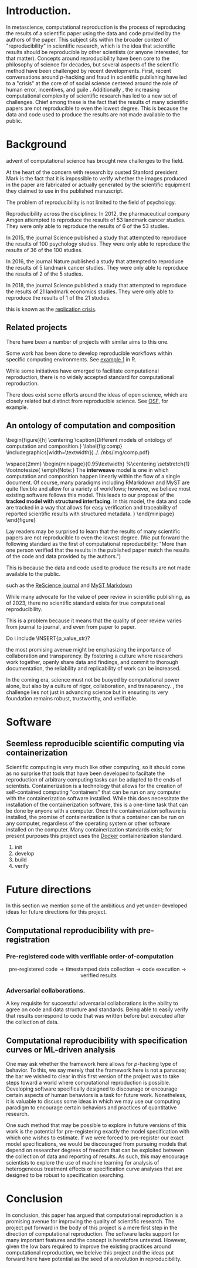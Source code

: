 # Introduction.

In metascience, computational reproduction is the process of reproducing the results of a scientific paper using the data and code provided by the authors of the paper. This subject sits within the broader context of "reproducibility" in scientific  research, which is the idea that scientific results should be reproducible by other scientists (or anyone interested, for that matter). Concepts around reproducibility have been core to the philosophy of science for decades, but several aspects of the scientific method have been challenged by recent developments. 
First, recent conversations around $p$-hacking and fraud in scientific publishing have led to a "crisis" at the core of of social science centered around the role of human error, incentives, and guile    . 
Additionally , the increasing computational complexity of scientific research has led to a new set of challenges. Chief among these is the fact that the results of many scientific papers are not reproducible to even the lowest degree. This is because the data and code used to produce the results are not made available to the public.
<!--
@article{lindsay2023plea,
  title={A Plea to Psychology Professional Societies that Publish Journals: Assess Computational Reproducibility},
  author={Lindsay, D Stephen},
  journal={Meta-Psychology},
  volume={7},
  year={2023}
  url={https://conferences.lnu.se/index.php/metapsychology/article/view/4020}
}
-->


# Background



advent of computational science has brought new challenges to the field.

At the heart of the concern with research by ousted Stanford president Mark is the fact that it is impossible to verify whether the images produced in the paper are fabricated or actually generated by the scientific equipment they claimed to use in the published manuscript.

The problem of reproducibility is not limited to the field of psychology. 

Reproducibility across the disciplines:
In 2012, the pharmaceutical company Amgen attempted to reproduce the results of 53 landmark cancer studies. They were only able to reproduce the results of 6 of the 53 studies.

In 2015, the journal Science published a study that attempted to reproduce the results of 100 psychology studies. They were only able to reproduce the results of 36 of the 100 studies.

In 2016, the journal Nature published a study that attempted to reproduce the results of 5 landmark cancer studies. They were only able to reproduce the results of 2 of the 5 studies.

In 2018, the journal Science published a study that attempted to reproduce the results of 21 landmark economics studies. They were only able to reproduce the results of 1 of the 21 studies.

this is known as the [replication crisis](https://en.wikipedia.org/wiki/Replication_crisis).


## Related projects

There have been a number of projects with similar aims to this one.

Some work has been done to develop reproducible workflows within specific computing environments. See [example 1](https://mine-cetinkaya-rundel.github.io/improve-repro-workflow-reproducibilitea-2020/) in R.

While some initiatives have emerged to facilitate computational reproduction, there is no widely accepted standard for computational reproduction. 

There does exist some efforts around the ideas of open science, which are closely related but distinct from reproducible science. See [OSF](https://osf.io/tvyxz/), for example.

## An ontology of computation and composition


\begin{figure}[h]
\centering
\caption{Different models of ontology of computation and composition.}
\label{fig:comp}
\includegraphics[width=\textwidth]{../../nbs/img/comp.pdf}

\vspace{2mm}
\begin{minipage}{0.95\textwidth}
%\centering
\setstretch{1}
\footnotesize{
\emph{Note:} The **interweave** model is one in which computation and composition happen linearly within the flow of a single document. Of course, many paradigms including RMarkdown and MyST are quite flexible and allow for a variety of workflows; however, we believe most existing software follows this model. This leads to our proposal of the **tracked model with structured interfacing**. In this model, the data and code are tracked in a way that allows for easy verification and traceability of reported scientific results with structured metadata.
}
\end{minipage}
\end{figure}


Lay readers may be surprised to learn that the results of many scientific papers are not reproducible to even the lowest degree. (We put forward the following standard as the first of computational reproducibility: "More than one person verified that the results in the published paper match the results of the code and data provided by the authors.") 

This is because the data and code used to produce the results are not made available to the public. 

such as the [ReScience journal](https://rescience.github.io/) and [MyST Markdown](https://jupyterbook.org/en/stable/content/myst.html)



While many advocate for the value of peer review in scientific publishing, as of 2023, there no scientific standard exists for true computational reproducibility. 


This is a problem because it means that the quality of peer review varies from journal to journal, and even from paper to paper. 

Do i include \INSERT{p_value_str}?


the most promising avenue might be emphasizing the importance of collaboration and transparency. By fostering a culture where researchers work together, openly share data and findings, and commit to thorough documentation, the reliability and replicability of work can be increased.

In the coming era, science must not be buoyed by computational power alone, but also by a culture of rigor, collaboration, and transparency.
, the challenge lies not just in advancing science but in ensuring its very foundation remains robust, trustworthy, and verifiable. 

# Software
## Seemless reproducible scientific computing via containerization

Scientific computing is very much like other computing, so it should come as no surprise that tools that have been developed to faciltate the reproduction of arbitrary computing tasks can be adapted to the ends of scientists. Containerization is a technology that allows for the creation of self-contained computing "containers" that can be run on any computer with the containerization software installed. While this does necessitate the installation of the containerization software, this is a one-time task that can be done by anyone with a computer. Once the containerization software is installed, the promise of containerization is that a container can be run on any computer, regardless of the operating system or other software installed on the computer. Many containerization standards exist; for present purposes this project uses the [Docker](https://www.docker.com/) containerization standard.



1. init
2. develop
3. build
4. verify




# Future directions

In this section we mention some of the ambitious and yet under-developed ideas for future directions for this project.

## Computational reproducibility with pre-registration

### Pre-registered code with verifiable order-of-computation
$$ \text{pre-registered code} \rightarrow \text{timestamped data collection} \rightarrow \text{code execution} \rightarrow \text{verified results} $$

### Adversarial collaborations. 
A key requisite for successful adversarial collaborations is the ability to agree on code and data structure and standards. Being able to easily verify that results correspond to code that was written before but executed after the collection of data.

## Computational reproducibility with specification curves or ML-driven analysis

One may ask whether the framework here allows for $p$-hacking type of behavior. To this, we say merely that the framework here is not a panacea; the bar we wished to clear in this first version of the project was to take steps toward a world where computational reproduction is possible. Developing software specifically designed to discourage or encourage certain aspects of human behaviors is a task for future work. Nonetheless, it is valuable to discuss some ideas in which we may use our computing paradigm to encourage certain behaviors and practices of quantitative research.

One such method that may be possible to explore in future versions of this work is the potential for pre-registering exactly the model specification with which one wishes to estimate. If we were forced to pre-register our exact model specifications, we would be discouraged from pursuing models that depend on researcher degrees of freedom that can be exploited between the collection of data and reporting of results. As such, this may encourage scientists to explore the use of machine learning for analysis of heterogeneous treatment effects or specification curve analyses that are designed to be robust to specification searching. 

# Conclusion



In conclusion, this paper has argued that computational reproduction is a promising avenue for improving the quality of scientific research. The project put forward in the body of this project is a mere first step in the direction of computational reproduction. The software lacks support for many important features and the concept is heretofore untested. However, given the low bars required to improve the existing practices around computational reproduction, we beleive this project and the ideas put forward here have potential as the seed of a revolution in reproducibility.



